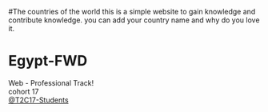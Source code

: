 #The countries of the world
this is a simple website to gain knowledge and contribute knowledge.
you can add your country name and why do you love it.


# Egypt-FWD
Web - Professional Track!  
cohort 17  
[@T2C17-Students](https://nfpdiscussions.udacity.com/groups/t2c17-students)
